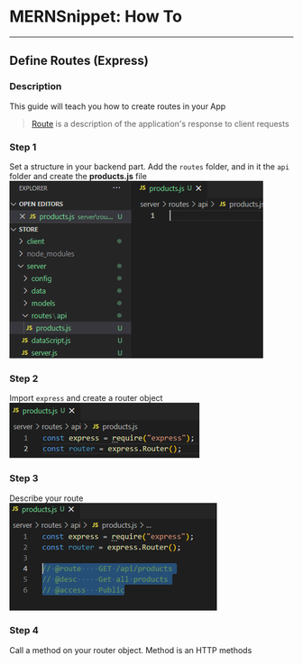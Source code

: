 # MERNSnippet: How To
---
## Define Routes (Express)

### Description
This guide will teach you how to create routes in your App <br />
> [Route](http://expressjs.com/en/starter/basic-routing.html) is a description of the application's response to client requests <br />

### Step 1
Set a structure in your backend part. Add the `routes` folder, and in it the `api` folder and create the **products.js** file<br/>
  ![1](img/1.png) <br />
  
### Step 2   
Import `express` and create a router object <br />
  ![2](img/2.png) <br />

### Step 3
Describe your route <br />
  ![3](img/3.png) <br />

### Step 4
Call a method on your router object. Method is an HTTP methods<br />
